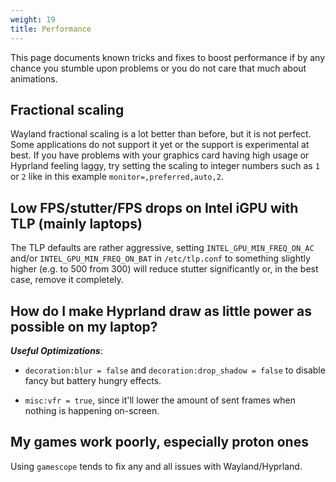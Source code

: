 ```yaml
---
weight: 19
title: Performance
---
```


This page documents known tricks and fixes to boost performance if by any chance
you stumble upon problems or you do not care that much about animations.

## Fractional scaling

Wayland fractional scaling is a lot better than before, but it is not perfect.
Some applications do not support it yet or the support is experimental at best.
If you have problems with your graphics card having high usage or Hyprland
feeling laggy, try setting the scaling to integer numbers such as `1` or `2`
like in this example `monitor=,preferred,auto,2`.

## Low FPS/stutter/FPS drops on Intel iGPU with TLP (mainly laptops)

The TLP defaults are rather aggressive, setting `INTEL_GPU_MIN_FREQ_ON_AC`
and/or `INTEL_GPU_MIN_FREQ_ON_BAT` in `/etc/tlp.conf` to something slightly
higher (e.g. to 500 from 300) will reduce stutter significantly or, in the best
case, remove it completely.

## How do I make Hyprland draw as little power as possible on my laptop?

**_Useful Optimizations_**:

- `decoration:blur = false` and `decoration:drop_shadow = false` to disable
  fancy but battery hungry effects.

- `misc:vfr = true`, since it'll lower the amount of sent frames when nothing is
  happening on-screen.

## My games work poorly, especially proton ones

Using `gamescope` tends to fix any and all issues with Wayland/Hyprland.
